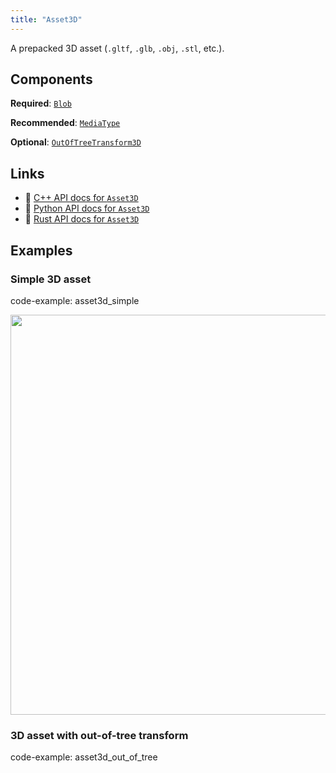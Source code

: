 ```yaml
---
title: "Asset3D"
---
```


A prepacked 3D asset (`.gltf`, `.glb`, `.obj`, `.stl`, etc.).

## Components

**Required**: [`Blob`](../components/blob.md)

**Recommended**: [`MediaType`](../components/media_type.md)

**Optional**: [`OutOfTreeTransform3D`](../components/out_of_tree_transform3d.md)

## Links
 * 🌊 [C++ API docs for `Asset3D`](https://ref.rerun.io/docs/cpp/stable/structrerun_1_1archetypes_1_1Asset3D.html)
 * 🐍 [Python API docs for `Asset3D`](https://ref.rerun.io/docs/python/stable/common/archetypes#rerun.archetypes.Asset3D)
 * 🦀 [Rust API docs for `Asset3D`](https://docs.rs/rerun/latest/rerun/archetypes/struct.Asset3D.html)

## Examples

### Simple 3D asset

code-example: asset3d_simple

<center>
<picture>
  <source media="(max-width: 480px)" srcset="https://static.rerun.io/asset3d_simple/af238578188d3fd0de3e330212120e2842a8ddb2/480w.png">
  <source media="(max-width: 768px)" srcset="https://static.rerun.io/asset3d_simple/af238578188d3fd0de3e330212120e2842a8ddb2/768w.png">
  <source media="(max-width: 1024px)" srcset="https://static.rerun.io/asset3d_simple/af238578188d3fd0de3e330212120e2842a8ddb2/1024w.png">
  <source media="(max-width: 1200px)" srcset="https://static.rerun.io/asset3d_simple/af238578188d3fd0de3e330212120e2842a8ddb2/1200w.png">
  <img src="https://static.rerun.io/asset3d_simple/af238578188d3fd0de3e330212120e2842a8ddb2/full.png" width="640">
</picture>
</center>

### 3D asset with out-of-tree transform

code-example: asset3d_out_of_tree

